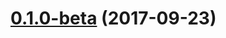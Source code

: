 <a name="0.1.0-beta"></a>
# [0.1.0-beta](https://github.com/ggranum/entity-forge/compare/v0.0.3...v0.1.0-beta) (2017-09-23)



